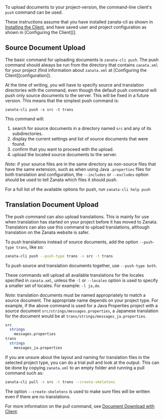 To upload documents to your project-version, the command-line client's `push` command can be used.

These instructions assume that you have installed zanata-cli as shown in [Installing the Client](installation), and have saved user and project configuration as shown in [Configuring the Client][].



## Source Document Upload

The basic command for uploading documents is `zanata-cli push`. The push command should always be run from the directory that contains `zanata.xml` for your project (find information about `zanata.xml` at [Configuring the Client][configuration]).

At the time of writing, you will have to specify source and translation directories with the command, even though the default push command will push only source documents to the server. This will be fixed in a future version. This means that the simplest push command is:

`zanata-cli push -s src -t trans`

This command will:

 1. search for source documents in a directory named `src` and any of its subdirectories.
 1. display the current settings and list of source documents that were found.
 1. confirm that you want to proceed with the upload.
 1. upload the located source documents to the server.

*Note:* if your source files are in the same directory as non-source files that have the same extension, such as when using Java `.properties` files for both translation and configuration, the `--includes` or `--excludes` option should be used to tell Zanata which files it should push.

For a full list of the available options for push, run `zanata-cli help push`


## Translation Document Upload

The push command can also upload translations. This is mainly for use when translation has started on your project before it has moved to Zanata. Translators can also use this command to upload translations, although translation on the Zanata website is safer.

To push translations instead of source documents, add the option `--push-type trans`, like so:

```bash
zanata-cli push --push-type trans -s src -t trans
```

To push source and translation documents together, use `--push-type both`.

These commands will upload all available translations for the locales specified in `zanata.xml`, unless the `-l` or `--locales` option is used to specify a smaller set of locales. For example: `-l ja,de`.

*Note:* translation documents must be named appropriately to match a source document. The appropriate name depends on your project type. For example, if the above command is used for a Java Properties project with a source document `src/strings/messages.properties`, a Japanese translation for the document would be at `trans/strings/messages_ja.properties`.

```bash
src
  strings
    messages.properties
trans
  strings
    messages_ja.properties
```

If you are unsure about the layout and naming for translation files in the selected project type, you can do a trial pull and look at the output. This can be done by copying `zanata.xml` to an empty folder and running a pull command such as:

```bash
zanata-cli pull -s src -t trans --create-skeletons
```

The option `--create-skeletons` is used to make sure files will be written even if there are no translations.

For more information on the pull command, see [Document Download with Client](commands/pull).
